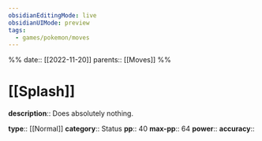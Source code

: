 ```yaml
---
obsidianEditingMode: live
obsidianUIMode: preview
tags:
  - games/pokemon/moves
---
```

%%
date:: [[2022-11-20]]
parents:: [[Moves]]
%%

# [[Splash]]

**description**:: Does absolutely nothing.

**type**:: [[Normal]]
**category**:: Status
**pp**:: 40
**max-pp**:: 64
**power**:: 
**accuracy**:: 